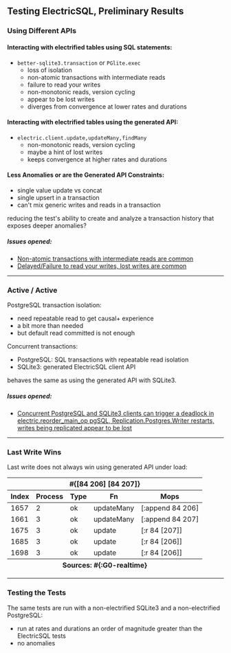 ## Testing ElectricSQL, Preliminary Results

### Using Different APIs

#### Interacting with electrified tables using SQL statements:

- `better-sqlite3.transaction` or `PGlite.exec`
  - loss of isolation
  - non-atomic transactions with intermediate reads
  - failure to read your writes
  - non-monotonic reads, version cycling
  - appear to be lost writes
  - diverges from convergence at lower rates and durations

#### Interacting with electrified tables using the generated API:

- `electric.client.update,updateMany,findMany`
  - non-monotonic reads, version cycling
  - maybe a hint of lost writes
  - keeps convergence at higher rates and durations

#### Less Anomalies or are the Generated API Constraints:

- single value update vs concat
- single upsert in a transaction
- can't mix generic writes and reads in a transaction

reducing the test's ability to create and analyze a transaction history that exposes deeper anomalies?

##### Issues opened:

- [Non-atomic transactions with intermediate reads are common](https://github.com/electric-sql/electric/issues/1245)
- [Delayed/Failure to read your writes, lost writes are common](https://github.com/electric-sql/electric/issues/1254)

----

### Active / Active

PostgreSQL transaction isolation:

- need repeatable read to get causal+ experience
- a bit more than needed
- but default read committed is not enough

Concurrent transactions:
- PostgreSQL: SQL transactions with repeatable read isolation
- SQLite3: generated ElectricSQL client API

behaves the same as using the generated API with SQLite3.

##### Issues opened:
- [Concurrent PostgreSQL and SQLite3 clients can trigger a deadlock in electric.reorder_main_op pgSQL, Replication.Postgres.Writer restarts, writes being replicated appear to be lost](https://github.com/electric-sql/electric/issues/919)

----

### Last Write Wins

Last write does not always win using generated API under load:

<table>
  <thead>
      <tr>
          <th colspan="5">#{[84 206] [84 207]}</th>
      </tr>
      <tr>
          <th>Index</th>
          <th>Process</th>
          <th>Type</th>
          <th>Fn</th>
          <th>Mops</th>
      </tr>
  </thead>
  <tbody>
      <tr>
          <td>1657</td>
          <td>2</td>
          <td>ok</td>
          <td>updateMany</td>
          <td>[:append 84 206]</td>
      </tr>
      <tr>
          <td>1661</td>
          <td>3</td>
          <td>ok</td>
          <td>updateMany</td>
          <td>[:append 84 207]</td>
      </tr>
      <tr>
          <td>1675</td>
          <td>3</td>
          <td>ok</td>
          <td>update</td>
          <td>[:r 84 [207]]</td>
      </tr>
      <tr>
          <td>1685</td>
          <td>3</td>
          <td>ok</td>
          <td>update</td>
          <td>[:r 84 [206]]</td>
      </tr>
      <tr>
          <td>1698</td>
          <td>3</td>
          <td>ok</td>
          <td>update</td>
          <td>[:r 84 [206]]</td>
      </tr>
  </tbody>
  <tfoot>
      <tr>
          <th colspan="5">Sources: #{:G0-realtime}</th>
      </tr>
  </tfoot>
</table>

----

### Testing the Tests

The same tests are run with a non-electrified SQLite3 and a non-electrified PostgreSQL:

- run at rates and durations an order of magnitude greater than the ElectricSQL tests
- no anomalies
